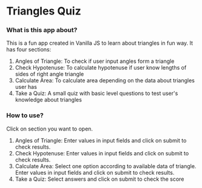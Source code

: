 # Triangles Quiz

### What is this app about?

This is a fun app created in Vanilla JS to learn about triangles in fun way. It has four sections:

1. Angles of Triangle: To check if user input angles form a triangle
1. Check Hypotenuse: To calculate hypotenuse if user know lengths of sides of right angle triangle
1. Calculate Area: To calculate area depending on the data about triangles user has
1. Take a Quiz: A small quiz with basic level questions to test user's knowledge about triangles

### How to use?

Click on section you want to open.

1. Angles of Triangle: Enter values in input fields and click on submit to check results.
1. Check Hypotenuse: Enter values in input fields and click on submit to check results.
1. Calculate Area: Select one option according to available data of triangle. Enter values in input fields and click on submit to check results.
1. Take a Quiz: Select answers and click on submit to check the score
